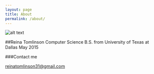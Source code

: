 ```yaml
---
layout: page
title: About
permalink: /about/
---
```


![alt text](https://doc-10-8s-docs.googleusercontent.com/docs/securesc/kehnsujf65muaa3503qu3kcsnmi4epao/cuf3l9npm8auneqoejk8vpgl7c8ei4ll/1454428800000/14818094914008842476/14818094914008842476/0B9WIhxjWrSs-MEZrX3R4c0pvMzQ?e=download&nonce=j8ha5cecqfvnq&user=148180)

##Reina Tomlinson
Computer Science B.S. from University of Texas at Dallas
May 2015

###Contact me

[reinatomlinson31@gmail.com](mailto:reinatomlinson31@gmail.com)
